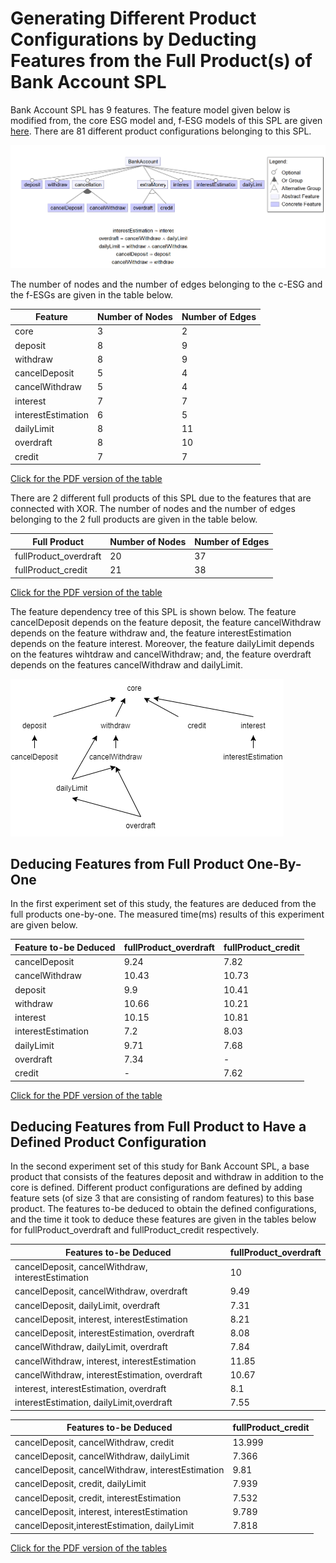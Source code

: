 # Generating Different Product Configurations by Deducting Features from the Full Product(s) of Bank Account SPL

Bank Account SPL has 9 features. The feature model given below is modified from, the core ESG model and, f-ESG models of this SPL are given [here](https://github.com/esg4aspl/SPL-FESG-Examples/blob/master/BankAccountSPL.md). There are 81 different product configurations belonging to this SPL.

![Feature Model](https://github.com/esg4aspl/esg-generation-by-feature-deduction/blob/main/BankAccountSPL/Feature%20Model.PNG)

The number of nodes and the number of edges belonging to the c-ESG and the f-ESGs are given in the table below. 

| Feature            | Number of Nodes | Number of Edges |
| ------------------ | --------------- | --------------- |
| core               | 3               | 2               |
| deposit            | 8               | 9               |
| withdraw           | 8               | 9               |
| cancelDeposit      | 5               | 4               |
| cancelWithdraw     | 5               | 4               |
| interest           | 7               | 7               |
| interestEstimation | 6               | 5               |
| dailyLimit         | 8               | 11              |
| overdraft          | 8               | 10              |
| credit             | 7               | 7               |

[Click for the PDF version of the table](https://github.com/esg4aspl/esg-generation-by-feature-deduction/blob/main/BankAccountSPL/FeatureData.pdf)

There are 2 different full products of this SPL due to the features that are connected with XOR. The number of nodes and the number of edges belonging to the 2 full products are given in the table below. 

| Full Product           | Number of Nodes | Number of Edges |
| ---------------------- | --------------- | --------------- |
| fullProduct\_overdraft | 20              | 37              |
| fullProduct\_credit    | 21              | 38              |

[Click for the PDF version of the table](https://github.com/esg4aspl/esg-generation-by-feature-deduction/blob/main/BankAccountSPL/FullProductData.pdf)

The feature dependency tree of this SPL is shown below. The feature cancelDeposit depends on the feature deposit, the feature cancelWithdraw depends on the feature withdraw and, the feature interestEstimation depends on the feature interest. 
Moreover, the feature dailyLimit depends on the features wihtdraw and cancelWithdraw; and, the feature overdraft depends on the features cancelWithdraw and dailyLimit. 

![FeatureDependencyTree](https://github.com/esg4aspl/esg-generation-by-feature-deduction/blob/main/BankAccountSPL/FeatureDependencyTree.png)

## Deducing Features from Full Product One-By-One
In the first experiment set of this study, the features are deduced from the full products one-by-one. The measured time(ms) results of this experiment are given below.

| Feature to-be Deduced | fullProduct\_overdraft | fullProduct\_credit |
| --------------------- | ---------------------- | ------------------- |
| cancelDeposit         | 9.24                   | 7.82                |
| cancelWithdraw        | 10.43                  | 10.73               |
| deposit               | 9.9                    | 10.41               |
| withdraw              | 10.66                  | 10.21               |
| interest              | 10.15                  | 10.81               |
| interestEstimation    | 7.2                    | 8.03                |
| dailyLimit            | 9.71                   | 7.68                |
| overdraft             | 7.34                   | \-                  |
| credit                | \-                     | 7.62                |

[Click for the PDF version of the table](https://github.com/esg4aspl/esg-generation-by-feature-deduction/blob/main/BankAccountSPL/OneFeatureDeduction.pdf)

## Deducing Features from Full Product to Have a Defined Product Configuration

In the second experiment set of this study for Bank Account SPL, a base product that consists of the features deposit and withdraw in addition to the core is defined. Different product configurations are defined by adding feature sets (of size 3 that are consisting of random features) to this base product. The features to-be deduced to obtain the defined configurations, and the time it took to deduce these features are given in the tables below for fullProduct_overdraft and fullProduct_credit respectively. 

| Features to-be Deduced                            | fullProduct\_overdraft |
| ------------------------------------------------- | ---------------------- |
| cancelDeposit, cancelWithdraw, interestEstimation | 10                     |
| cancelDeposit, cancelWithdraw, overdraft          | 9.49                   |
| cancelDeposit, dailyLimit, overdraft              | 7.31                   |
| cancelDeposit, interest, interestEstimation       | 8.21                   |
| cancelDeposit, interestEstimation, overdraft      | 8.08                   |
| cancelWithdraw, dailyLimit, overdraft             | 7.84                   |
| cancelWithdraw, interest, interestEstimation      | 11.85                  |
| cancelWithdraw, interestEstimation, overdraft     | 10.67                  |
| interest, interestEstimation, overdraft           | 8.1                    |
| interestEstimation, dailyLimit,overdraft          | 7.55                   |

| Features to-be Deduced                            | fullProduct\_credit |
| ------------------------------------------------- | ------------------- |
| cancelDeposit, cancelWithdraw, credit             | 13.999              |
| cancelDeposit, cancelWithdraw, dailyLimit         | 7.366               |
| cancelDeposit, cancelWithdraw, interestEstimation | 9.81                |
| cancelDeposit, credit, dailyLimit                 | 7.939               |
| cancelDeposit, credit, interestEstimation         | 7.532               |
| cancelDeposit, interest, interestEstimation       | 9.789               |
| cancelDeposit,interestEstimation, dailyLimit      | 7.818               |

[Click for the PDF version of the tables](https://github.com/esg4aspl/esg-generation-by-feature-deduction/blob/main/BankAccountSPL/FeatureSetDeduction.pdf)
